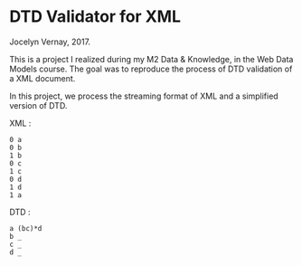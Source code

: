 # DTD Validator for XML 

Jocelyn Vernay, 2017.

This is a project I realized during my M2 Data & Knowledge, in the Web Data Models course. The goal was to reproduce the process of DTD validation of a XML document.

In this project, we process the streaming format of XML and a simplified version of DTD.

XML : 

    0 a
    0 b
    1 b
    0 c
    1 c
    0 d
    1 d
    1 a



DTD : 

	a (bc)*d
	b _
	c _
	d _